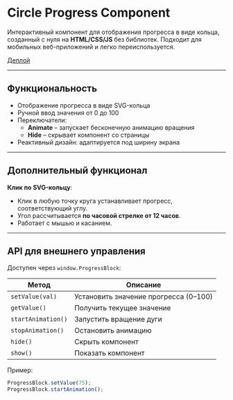 # Circle Progress Component

Интерактивный компонент для отображения прогресса в виде кольца, созданный с нуля на **HTML/CSS/JS** без библиотек. Подходит для мобильных веб-приложений и легко переиспользуется.


[Деплой](https://macallans.github.io/TestOzon.github.io/)

---

## Функциональность

- Отображение прогресса в виде SVG-кольца
- Ручной ввод значения от 0 до 100
- Переключатели:
  - **Animate** – запускает бесконечную анимацию вращения
  - **Hide** – скрывает компонент со страницы
- Реактивный дизайн: адаптируется под ширину экрана

---

## Дополнительный функционал

**Клик по SVG-кольцу**:
- Клик в любую точку круга устанавливает прогресс, соответствующий углу.
- Угол рассчитывается **по часовой стрелке от 12 часов**.
- Работает с мышью и касанием.

---

## API для внешнего управления

Доступен через `window.ProgressBlock`:

| Метод            | Описание                                      |
|------------------|-----------------------------------------------|
| `setValue(val)`  | Установить значение прогресса (0–100)         |
| `getValue()`     | Получить текущее значение                     |
| `startAnimation()` | Запустить вращение дуги                      |
| `stopAnimation()`  | Остановить анимацию                          |
| `hide()`         | Скрыть компонент                              |
| `show()`         | Показать компонент                            |

Пример:

```js
ProgressBlock.setValue(75);
ProgressBlock.startAnimation();
